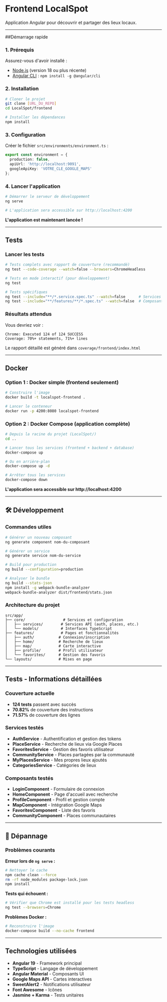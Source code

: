# Frontend LocalSpot

Application Angular pour découvrir et partager des lieux locaux.

---

##Démarrage rapide

### 1. Prérequis

Assurez-vous d'avoir installé :
- [Node.js](https://nodejs.org/) (version 18 ou plus récente)
- [Angular CLI](https://angular.io/cli) : `npm install -g @angular/cli`

### 2. Installation

```bash
# Cloner le projet
git clone [URL_DU_REPO]
cd LocalSpot/frontend

# Installer les dépendances
npm install
```

### 3. Configuration

Créer le fichier `src/environments/environment.ts` :

```typescript
export const environment = {
  production: false,
  apiUrl: 'http://localhost:9091',
  googleApiKey: 'VOTRE_CLE_GOOGLE_MAPS'
};
```

### 4. Lancer l'application

```bash
# Démarrer le serveur de développement
ng serve

# L'application sera accessible sur http://localhost:4200
```

**L'application est maintenant lancée !**

---

## Tests

### Lancer les tests

```bash
# Tests complets avec rapport de couverture (recommandé)
ng test --code-coverage --watch=false --browsers=ChromeHeadless

# Tests en mode interactif (pour développement)
ng test

# Tests spécifiques
ng test --include="**/*.service.spec.ts" --watch=false      # Services seulement
ng test --include="**/features/**/*.spec.ts" --watch=false  # Composants seulement
```

### Résultats attendus

Vous devriez voir :
```
Chrome: Executed 124 of 124 SUCCESS
Coverage: 70%+ statements, 71%+ lines
```

Le rapport détaillé est généré dans `coverage/frontend/index.html`

---

##  Docker

### Option 1 : Docker simple (frontend seulement)

```bash
# Construire l'image
docker build -t localspot-frontend .

# Lancer le conteneur
docker run -p 4200:8080 localspot-frontend
```

### Option 2 : Docker Compose (application complète)

```bash
# Depuis la racine du projet (LocalSpot/)
cd ..

# Lancer tous les services (frontend + backend + database)
docker-compose up

# Ou en arrière-plan
docker-compose up -d

# Arrêter tous les services
docker-compose down
```

**L'application sera accessible sur http://localhost:4200**

---

## 🛠️ Développement

### Commandes utiles

```bash
# Générer un nouveau composant
ng generate component nom-du-composant

# Générer un service
ng generate service nom-du-service

# Build pour production
ng build --configuration=production

# Analyser le bundle
ng build --stats-json
npm install -g webpack-bundle-analyzer
webpack-bundle-analyzer dist/frontend/stats.json
```

### Architecture du projet

```
src/app/
├── core/                 # Services et configuration
│   ├── services/        # Services API (auth, places, etc.)
│   └── models/          # Interfaces TypeScript
├── features/            # Pages et fonctionnalités
│   ├── auth/           # Connexion/inscription
│   ├── home/           # Recherche de lieux
│   ├── map/            # Carte interactive
│   ├── profile/        # Profil utilisateur
│   └── favorites/      # Gestion des favoris
└── layouts/            # Mises en page
```

---

## Tests - Informations détaillées

### Couverture actuelle
- **124 tests** passent avec succès
- **70.82%** de couverture des instructions
- **71.57%** de couverture des lignes

### Services testés
- **AuthService** - Authentification et gestion des tokens
- **PlaceService** - Recherche de lieux via Google Places
- **FavoritesService** - Gestion des favoris utilisateur
- **CommunityService** - Places partagées par la communauté
- **MyPlacesService** - Mes propres lieux ajoutés
- **CategoriesService** - Catégories de lieux

### Composants testés
- **LoginComponent** - Formulaire de connexion
- **HomeComponent** - Page d'accueil avec recherche
- **ProfileComponent** - Profil et gestion compte
- **MapComponent** - Intégration Google Maps
- **FavoritesComponent** - Liste des favoris
- **CommunityComponent** - Places communautaires

---

## 🔧 Dépannage

### Problèmes courants

**Erreur lors de `ng serve` :**
```bash
# Nettoyer le cache
npm cache clean --force
rm -rf node_modules package-lock.json
npm install
```

**Tests qui échouent :**
```bash
# Vérifier que Chrome est installé pour les tests headless
ng test --browsers=Chrome
```

**Problèmes Docker :**
```bash
# Reconstruire l'image
docker-compose build --no-cache frontend
```

---

## Technologies utilisées

- **Angular 19** - Framework principal
- **TypeScript** - Langage de développement
- **Angular Material** - Composants UI
- **Google Maps API** - Cartes interactives
- **SweetAlert2** - Notifications utilisateur
- **Font Awesome** - Icônes
- **Jasmine + Karma** - Tests unitaires

